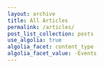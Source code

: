 ```yaml
---
layout: archive
title: All Articles
permalink: /articles/
post_list_collection: posts
use_algolia: true
algolia_facet: content_type
algolia_facet_value: -Events
---
```

